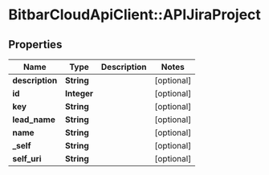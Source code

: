 # BitbarCloudApiClient::APIJiraProject

## Properties
Name | Type | Description | Notes
------------ | ------------- | ------------- | -------------
**description** | **String** |  | [optional] 
**id** | **Integer** |  | [optional] 
**key** | **String** |  | [optional] 
**lead_name** | **String** |  | [optional] 
**name** | **String** |  | [optional] 
**_self** | **String** |  | [optional] 
**self_uri** | **String** |  | [optional] 


